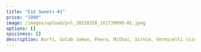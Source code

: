 ```yaml
---
title: "Eid Sweets #1"
price: "1000"
image: /images/upload/pxl_20210326_161739099-01.jpeg
options: []
spiciness: []
description: Burfi, Gulab Jamun, Peera, Mithai, Sirnie, Vermicelli (single serving)
---
```

